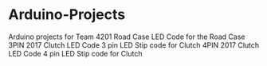 # Arduino-Projects
Arduino projects for Team 4201
Road Case
LED Code for the Road Case
3PIN 2017 Clutch LED Code
3 pin LED Stip code for Clutch
4PIN 2017 Clutch LED Code
4 pin LED Stip code for Clutch
